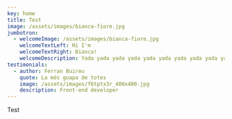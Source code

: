 ```yaml
---
key: home
title: Test
image: /assets/images/bianca-fiore.jpg
jumbotron:
  - welcomeImage: /assets/images/bianca-fiore.jpg
    welcomeTextLeft: Hi I'm
    welcomeTextRight: Bianca!
    welcomeDescription: Yada yada yada yada yada yada yada yada yada yada yada yada
testimonials:
  - author: Ferran Buireu
    quote: La més guapa de totes
    image: /assets/images/f6tptx3r_400x400.jpg
    description: Front-end developer
---
```

Test